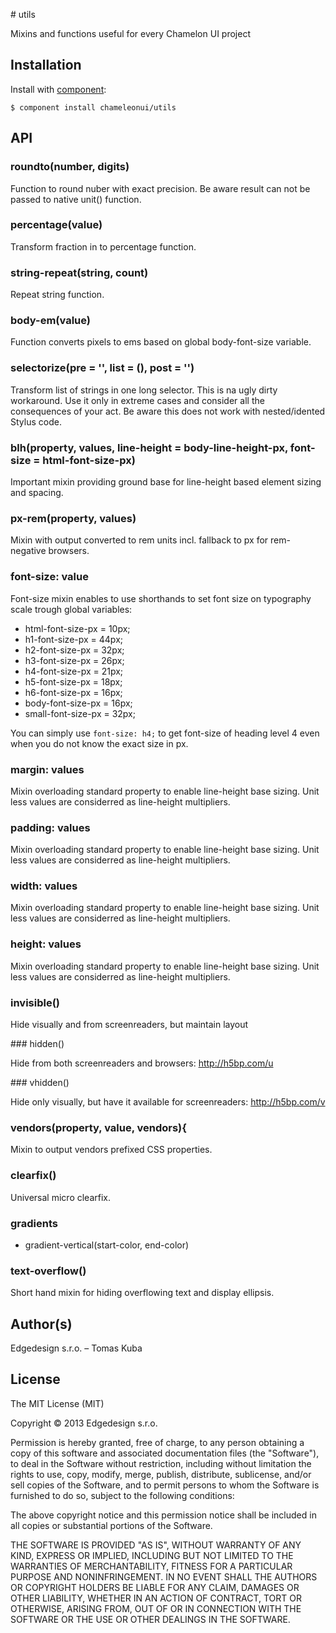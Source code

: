 # utils

Mixins and functions useful for every Chamelon UI project

## Installation

Install with [component](http://component.io):

    $ component install chameleonui/utils

## API

### roundto(number, digits)

Function to round nuber with exact precision. Be aware result can not be passed to native unit() function.

### percentage(value)

Transform fraction in to percentage function.

### string-repeat(string, count)

Repeat string function.

### body-em(value)

Function converts pixels to ems based on global body-font-size variable.

### selectorize(pre = '', list = (), post = '')

Transform list of strings in one long selector. This is na ugly dirty workaround. Use it only in extreme cases and consider all the consequences of your act. Be aware this does not work with nested/idented Stylus code.

### blh(property, values, line-height = body-line-height-px, font-size = html-font-size-px)

Important mixin providing ground base for line-height based element sizing and spacing. 

### px-rem(property, values)

Mixin with output converted to rem units incl. fallback to px for rem-negative browsers.

### font-size: value

Font-size mixin enables to use shorthands to set font size on typography scale trough global variables:

- html-font-size-px = 10px;
- h1-font-size-px = 44px;
- h2-font-size-px = 32px;
- h3-font-size-px = 26px;
- h4-font-size-px = 21px;
- h5-font-size-px = 18px;
- h6-font-size-px = 16px;
- body-font-size-px = 16px;
- small-font-size-px = 32px;

You can simply use `font-size: h4;` to get font-size of heading level 4 even when you do not know the exact size in px.

### margin: values

Mixin overloading standard property to enable line-height base sizing. Unit less values are considerred as line-height multipliers.

### padding: values

Mixin overloading standard property to enable line-height base sizing. Unit less values are considerred as line-height multipliers.

### width: values

Mixin overloading standard property to enable line-height base sizing. Unit less values are considerred as line-height multipliers.

### height: values

Mixin overloading standard property to enable line-height base sizing. Unit less values are considerred as line-height multipliers.

### invisible()

Hide visually and from screenreaders, but maintain layout

### hidden()

Hide from both screenreaders and browsers: http://h5bp.com/u

### vhidden()

Hide only visually, but have it available for screenreaders: http://h5bp.com/v

### vendors(property, value, vendors){

Mixin to output vendors prefixed CSS properties.

### clearfix()

Universal micro clearfix.

### gradients

 - gradient-vertical(start-color, end-color)

### text-overflow()

Short hand mixin for hiding overflowing text and display ellipsis.

## Author(s)

Edgedesign s.r.o. – Tomas Kuba

## License

The MIT License (MIT)

Copyright © 2013 Edgedesign s.r.o.

Permission is hereby granted, free of charge, to any person obtaining a copy
of this software and associated documentation files (the "Software"), to deal
in the Software without restriction, including without limitation the rights
to use, copy, modify, merge, publish, distribute, sublicense, and/or sell
copies of the Software, and to permit persons to whom the Software is
furnished to do so, subject to the following conditions:

The above copyright notice and this permission notice shall be included in
all copies or substantial portions of the Software.

THE SOFTWARE IS PROVIDED "AS IS", WITHOUT WARRANTY OF ANY KIND, EXPRESS OR
IMPLIED, INCLUDING BUT NOT LIMITED TO THE WARRANTIES OF MERCHANTABILITY,
FITNESS FOR A PARTICULAR PURPOSE AND NONINFRINGEMENT. IN NO EVENT SHALL THE
AUTHORS OR COPYRIGHT HOLDERS BE LIABLE FOR ANY CLAIM, DAMAGES OR OTHER
LIABILITY, WHETHER IN AN ACTION OF CONTRACT, TORT OR OTHERWISE, ARISING FROM,
OUT OF OR IN CONNECTION WITH THE SOFTWARE OR THE USE OR OTHER DEALINGS IN
THE SOFTWARE.

